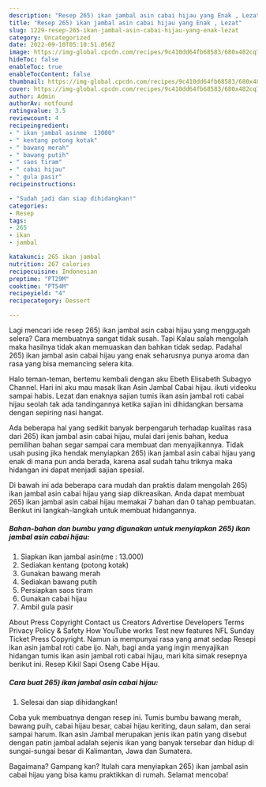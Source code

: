 ```yaml
---
description: "Resep 265) ikan jambal asin cabai hijau yang Enak , Lezat"
title: "Resep 265) ikan jambal asin cabai hijau yang Enak , Lezat"
slug: 1229-resep-265-ikan-jambal-asin-cabai-hijau-yang-enak-lezat
category: Uncategorized
date: 2022-09-10T05:10:51.056Z
image: https://img-global.cpcdn.com/recipes/9c410dd64fb68583/680x482cq70/265-ikan-jambal-asin-cabai-hijau-foto-resep-utama.jpg
hideToc: false
enableToc: true
enableTocContent: false
thumbnail: https://img-global.cpcdn.com/recipes/9c410dd64fb68583/680x482cq70/265-ikan-jambal-asin-cabai-hijau-foto-resep-utama.jpg
cover: https://img-global.cpcdn.com/recipes/9c410dd64fb68583/680x482cq70/265-ikan-jambal-asin-cabai-hijau-foto-resep-utama.jpg
author: Admin
authorAv: notfound
ratingvalue: 3.5
reviewcount: 4
recipeingredient:
- " ikan jambal asinme  13000"
- " kentang potong kotak"
- " bawang merah"
- " bawang putih"
- " saos tiram"
- " cabai hijau"
- " gula pasir"
recipeinstructions:

- "Sudah jadi dan siap dihidangkan!"
categories:
- Resep
tags:
- 265
- ikan
- jambal

katakunci: 265 ikan jambal 
nutrition: 267 calories
recipecuisine: Indonesian
preptime: "PT29M"
cooktime: "PT54M"
recipeyield: "4"
recipecategory: Dessert

---
```



Lagi mencari ide resep 265) ikan jambal asin cabai hijau yang menggugah selera? Cara membuatnya sangat tidak susah. Tapi Kalau salah mengolah maka hasilnya tidak akan memuaskan dan bahkan tidak sedap. Padahal 265) ikan jambal asin cabai hijau yang enak seharusnya punya aroma dan rasa yang bisa memancing selera kita.


Halo teman-teman, bertemu kembali dengan aku Ebeth Elisabeth Subagyo Channel. Hari ini aku mau masak Ikan Asin Jambal Cabai hijau. ikuti videoku sampai habis. Lezat dan enaknya sajian tumis ikan asin jambal roti cabai hijau seolah tak ada tandingannya ketika sajian ini dihidangkan bersama dengan sepiring nasi hangat.

Ada beberapa hal yang sedikit banyak berpengaruh terhadap kualitas rasa dari 265) ikan jambal asin cabai hijau, mulai dari jenis bahan, kedua pemilihan bahan segar sampai cara membuat dan menyajikannya. Tidak usah pusing jika hendak menyiapkan 265) ikan jambal asin cabai hijau yang enak di mana pun anda berada, karena asal sudah tahu triknya maka hidangan ini dapat menjadi sajian spesial.


Di bawah ini ada beberapa cara mudah dan praktis dalam mengolah 265) ikan jambal asin cabai hijau yang siap dikreasikan. Anda dapat membuat 265) ikan jambal asin cabai hijau memakai 7 bahan dan 0 tahap pembuatan. Berikut ini langkah-langkah untuk membuat hidangannya.

<!--inarticleads1-->

##### Bahan-bahan dan bumbu yang digunakan untuk menyiapkan 265) ikan jambal asin cabai hijau:

1. Siapkan  ikan jambal asin(me : 13.000)
1. Sediakan  kentang (potong kotak)
1. Gunakan  bawang merah
1. Sediakan  bawang putih
1. Persiapkan  saos tiram
1. Gunakan  cabai hijau
1. Ambil  gula pasir


About Press Copyright Contact us Creators Advertise Developers Terms Privacy Policy &amp; Safety How YouTube works Test new features NFL Sunday Ticket Press Copyright. Namun ia mempunyai rasa yang amat sedap Resepi ikan asin jambal roti cabe ijo. Nah, bagi anda yang ingin menyajikan hidangan tumis ikan asin jambal roti cabai hijau, mari kita simak resepnya berikut ini. Resep Kikil Sapi Oseng Cabe Hijau. 

<!--inarticleads2-->

##### Cara buat 265) ikan jambal asin cabai hijau:


1. Selesai dan siap dihidangkan!

Coba yuk membuatnya dengan resep ini. Tumis bumbu bawang merah, bawang puih, cabai hijau besar, cabai hijau keriting, daun salam, dan serai sampai harum. Ikan asin Jambal merupakan jenis ikan patin yang disebut dengan patin jambal adalah sejenis ikan yang banyak tersebar dan hidup di sungai-sungai besar di Kalimantan, Jawa dan Sumatera. 

Bagaimana? Gampang kan? Itulah cara menyiapkan 265) ikan jambal asin cabai hijau yang bisa kamu praktikkan di rumah. Selamat mencoba!
